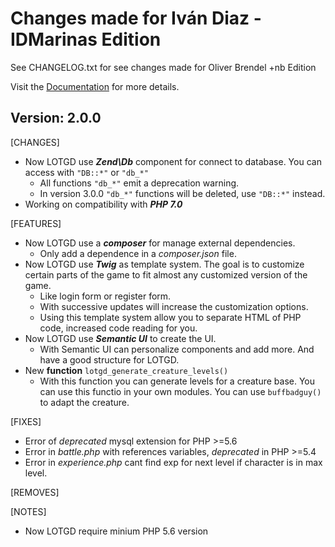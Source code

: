 # Changes made for Iván Diaz - IDMarinas Edition #
See CHANGELOG.txt for see changes made for  Oliver Brendel +nb Edition

Visit the [Documentation](https://bitbucket.org/idmarinas/lotgd-game/wiki/Home) for more details.

## Version: 2.0.0
[CHANGES]

* Now LOTGD use ***Zend\Db*** component for connect to database. You can access with `"DB::*"` or `"db_*"`
	* All functions `"db_*"` emit a deprecation warning.
	* In version 3.0.0 `"db_*"` functions will be deleted, use `"DB::*"` instead.
* Working on compatibility with ***PHP 7.0***

[FEATURES]

* Now LOTGD use a ***composer*** for manage external dependencies.
	* Only add a dependence in a *composer.json* file.
* Now LOTGD use ***Twig*** as template system. The goal is to customize certain parts of the game to fit almost any customized version of the game.
	* Like login form or register form.
	* With successive updates will increase the customization options.
	* Using this template system allow you to separate HTML of PHP code, increased code reading for you.
* Now LOTGD use ***Semantic UI*** to create the UI.
	* With Semantic UI can personalize components and add more. And have a good structure for LOTGD.
* New **function** `lotgd_generate_creature_levels()`
	* With this function you can generate levels for a creature base. You can use this functio in your own modules. You can use `buffbadguy()` to adapt the creature.

[FIXES]

* Error of *deprecated* mysql extension for PHP >=5.6
* Error in *battle.php* with references variables, *deprecated* in PHP >=5.4
* Error in *experience.php* cant find exp for next level if character is in max level.

[REMOVES]


[NOTES]

* Now LOTGD require minium PHP 5.6 version

